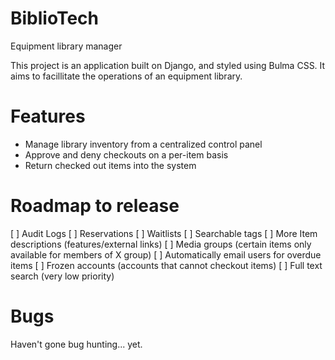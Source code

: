 # BiblioTech
Equipment library manager

This project is an application built on Django, and styled using Bulma CSS. It aims to facillitate the operations of an equipment library.

# Features
- Manage library inventory from a centralized control panel
- Approve and deny checkouts on a per-item basis
- Return checked out items into the system


# Roadmap to release
[ ] Audit Logs
[ ] Reservations
[ ] Waitlists
[ ] Searchable tags
[ ] More Item descriptions (features/external links)
[ ] Media groups (certain items only available for members of X group)
[ ] Automatically email users for overdue items
[ ] Frozen accounts (accounts that cannot checkout items)
[ ] Full text search (very low priority)

# Bugs
Haven't gone bug hunting... yet.
